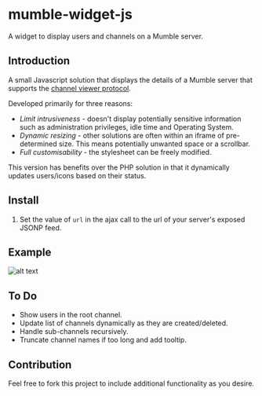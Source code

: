 mumble-widget-js
=============

A widget to display users and channels on a Mumble server.

Introduction
------------

A small Javascript solution that displays the details of a Mumble server that supports the [channel viewer protocol](http://mumble.sourceforge.net/Channel_Viewer_Protocol).

Developed primarily for three reasons:

* *Limit intrusiveness* - doesn't display potentially sensitive information such as administration privileges, idle time and Operating System.
* *Dynamic resizing* - other solutions are often within an iframe of pre-determined size. This means potentially unwanted space or a scrollbar.
* *Full customisability* - the stylesheet can be freely modified.

This version has benefits over the PHP solution in that it dynamically updates users/icons based on their status.

Install
-------

1. Set the value of `url` in the ajax call to the url of your server's exposed JSONP feed.

Example
------------
![alt text](http://www.ceva24.co.uk/mumble-widget/mumble-widget.png "mumble-widget example screenshot")

To Do
------------

* Show users in the root channel.
* Update list of channels dynamically as they are created/deleted.
* Handle sub-channels recursively.
* Truncate channel names if too long and add tooltip.

Contribution
------------

Feel free to fork this project to include additional functionality as you desire.